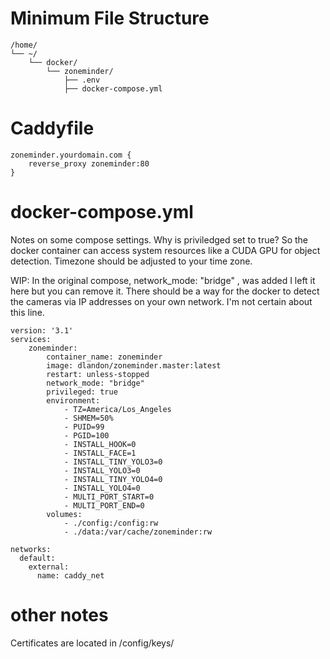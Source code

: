# Minimum File Structure
```
/home/
└── ~/
    └── docker/
        └── zoneminder/
            ├── .env
            ├── docker-compose.yml
```

# Caddyfile
```
zoneminder.yourdomain.com {
    reverse_proxy zoneminder:80
}
```

# docker-compose.yml
Notes on some compose settings.
Why is priviledged set to true? So the docker container can access system resources like a CUDA GPU for object detection.
Timezone should be adjusted to your time zone.

WIP: In the original compose, network_mode: "bridge" , was added I left it here but you can remove it. There should be a way for the docker to detect the cameras via IP addresses on your own network. I'm not certain about this line.

```
version: '3.1'
services:
    zoneminder:
        container_name: zoneminder
        image: dlandon/zoneminder.master:latest
        restart: unless-stopped
		network_mode: "bridge"
        privileged: true
        environment:
            - TZ=America/Los_Angeles
            - SHMEM=50%
            - PUID=99
            - PGID=100
            - INSTALL_HOOK=0
            - INSTALL_FACE=1
            - INSTALL_TINY_YOLO3=0
            - INSTALL_YOLO3=0
            - INSTALL_TINY_YOLO4=0
            - INSTALL_YOLO4=0
            - MULTI_PORT_START=0
            - MULTI_PORT_END=0
        volumes:
            - ./config:/config:rw
            - ./data:/var/cache/zoneminder:rw
            
networks:
  default:
    external:
      name: caddy_net
```

# other notes
Certificates are located in /config/keys/
